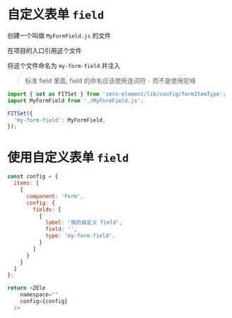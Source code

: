 # 自定义表单 `field`

创建一个叫做 `MyFormField.js` 的文件

在项目的入口引用这个文件

将这个文件命名为 `my-form-field` 并注入

> 标准 field 里面, field 的命名应该使用连词符 `-` 而不是使用驼峰

```javascript
import { set as FITSet } from 'zero-element/lib/config/formItemType';
import MyFormField from './MyFormField.js';

FITSet({
  'my-form-field': MyFormField,
});
```

# 使用自定义表单 `field`

```javascript
const config = {
  items: [
    {
      component: 'Form',
      config: {
        fields: [
          {
            label: '我的自定义 field',
            field: '',
            type: 'my-form-field',
          }
        ]
      }
    }
  ]
};

return <ZEle
    namespace=""
    config={config}
  />
```
